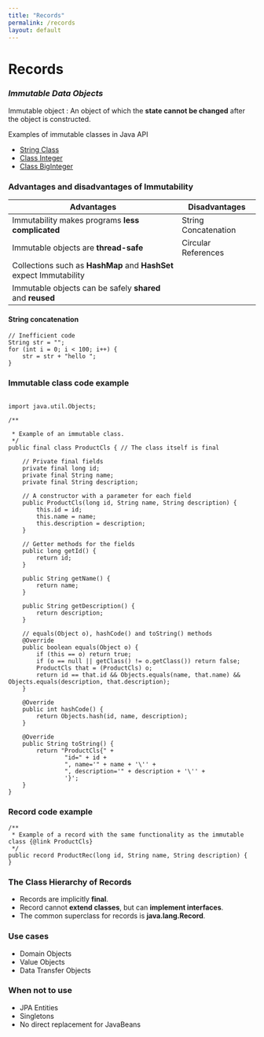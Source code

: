 ```yaml
---
title: "Records"
permalink: /records 
layout: default
---
```


# Records

### *Immutable Data Objects*

Immutable object
: An object of which the **state cannot be changed** after the object is constructed.

Examples of immutable classes in Java API

- [String Class](https://docs.oracle.com/en/java/javase/17/docs/api/java.base/java/lang/String.html)
- [Class Integer](https://docs.oracle.com/en/java/javase/17/docs/api/java.base/java/lang/Integer.html)
- [Class BigInteger](https://docs.oracle.com/en/java/javase/17/docs/api/java.base/java/math/BigInteger.html)

### Advantages and disadvantages of Immutability

| Advantages                                                          | Disadvantages        |
|---------------------------------------------------------------------|----------------------|
| Immutability makes programs **less complicated**                    | String Concatenation |
| Immutable objects are **thread-safe**                               | Circular References  |
| Collections such as **HashMap** and **HashSet** expect Immutability |                      |
| Immutable objects can be safely **shared** and **reused**           |                      |

#### String concatenation

```
// Inefficient code
String str = "";
for (int i = 0; i < 100; i++) {
    str = str + "hello ";
}
```

### Immutable class code example

```

import java.util.Objects;

/**

 * Example of an immutable class.
 */
public final class ProductCls { // The class itself is final

    // Private final fields
    private final long id;
    private final String name;
    private final String description;

    // A constructor with a parameter for each field
    public ProductCls(long id, String name, String description) {
        this.id = id;
        this.name = name;
        this.description = description;
    }

    // Getter methods for the fields
    public long getId() {
        return id;
    }

    public String getName() {
        return name;
    }

    public String getDescription() {
        return description;
    }

    // equals(Object o), hashCode() and toString() methods
    @Override
    public boolean equals(Object o) {
        if (this == o) return true;
        if (o == null || getClass() != o.getClass()) return false;
        ProductCls that = (ProductCls) o;
        return id == that.id && Objects.equals(name, that.name) && Objects.equals(description, that.description);
    }

    @Override
    public int hashCode() {
        return Objects.hash(id, name, description);
    }

    @Override
    public String toString() {
        return "ProductCls{" +
                "id=" + id +
                ", name='" + name + '\'' +
                ", description='" + description + '\'' +
                '}';
    }
}

```
### Record code example

```
/**
 * Example of a record with the same functionality as the immutable class {@link ProductCls}
 */
public record ProductRec(long id, String name, String description) {
}
```

### The Class Hierarchy of Records

- Records are implicitly **final**.
- Record cannot **extend classes**, but can **implement interfaces**.
- The common superclass for records is **java.lang.Record**.

### Use cases

- Domain Objects
- Value Objects
- Data Transfer Objects

### When not to use

- JPA Entities
- Singletons
- No direct replacement for JavaBeans
